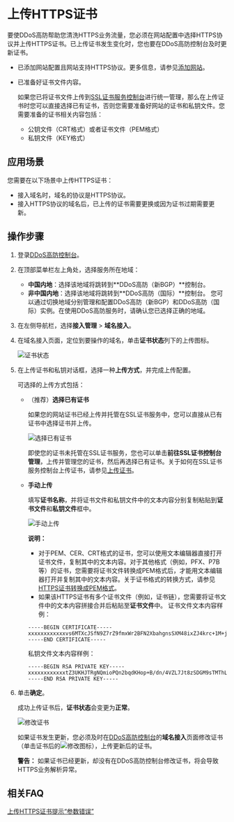 # 上传HTTPS证书

要使DDoS高防帮助您清洗HTTPS业务流量，您必须在网站配置中选择HTTPS协议并上传HTTPS证书。已上传证书发生变化时，您也要在DDoS高防控制台及时更新证书。

-   已添加网站配置且网站支持HTTPS协议。更多信息，请参见[添加网站](/intl.zh-CN/DDoS高防（新BGP&国际）用户指南/接入DDoS高防/网站配置/添加网站.md)。
-   已准备好证书文件内容。

    如果您已将证书文件上传到[SSL证书服务控制台](https://yundunnext.console.aliyun.com/?p=casnext)进行统一管理，那么在上传证书时您可以直接选择已有证书，否则您需要准备好网站的证书和私钥文件。您需要准备的证书相关内容包括：

    -   公钥文件（CRT格式）或者证书文件（PEM格式）
    -   私钥文件（KEY格式）

## 应用场景

您需要在以下场景中上传HTTPS证书：

-   接入域名时，域名的协议是HTTPS协议。
-   接入HTTPS协议的域名后，已上传的证书需要更换或因为证书过期需要更新。

## 操作步骤

1.  登录[DDoS高防控制台](https://yundun.console.aliyun.com/?p=ddoscoo)。

2.  在顶部菜单栏左上角处，选择服务所在地域：

    -   **中国内地**：选择该地域将跳转到**DDoS高防（新BGP）**控制台。
    -   **非中国内地**：选择该地域将跳转到**DDoS高防（国际）**控制台。
    您可以通过切换地域分别管理和配置DDoS高防（新BGP）和DDoS高防（国际）实例。在使用DDoS高防服务时，请确认您已选择正确的地域。

3.  在左侧导航栏，选择**接入管理** \> **域名接入**。

4.  在域名接入页面，定位到要操作的域名，单击**证书状态**列下的上传图标。

    ![证书状态](https://static-aliyun-doc.oss-accelerate.aliyuncs.com/assets/img/zh-CN/4641919951/p45762.png)

5.  在上传证书和私钥对话框，选择一种**上传方式**，并完成上传配置。

    可选择的上传方式包括：

    -   （推荐）**选择已有证书**

        如果您的网站证书已经上传并托管在SSL证书服务中，您可以直接从已有证书中选择证书并上传。

        ![选择已有证书](https://static-aliyun-doc.oss-accelerate.aliyuncs.com/assets/img/zh-CN/4641919951/p45763.png)

        即使您的证书未托管在SSL证书服务，您也可以单击**前往SSL证书控制台管理**，上传并管理您的证书，然后再选择已有证书。关于如何在SSL证书服务控制台上传证书，请参见[上传证书](/intl.zh-CN/证书管理/上传证书.md)。

    -   **手动上传**

        填写**证书名称**，并将证书文件和私钥文件中的文本内容分别复制粘贴到**证书文件**和**私钥文件**框中。

        ![手动上传](https://static-aliyun-doc.oss-accelerate.aliyuncs.com/assets/img/zh-CN/4641919951/p45764.png)

        **说明：**

        -   对于PEM、CER、CRT格式的证书，您可以使用文本编辑器直接打开证书文件，复制其中的文本内容。对于其他格式（例如，PFX、P7B等）的证书，您需要将证书文件转换成PEM格式后，才能用文本编辑器打开并复制其中的文本内容。关于证书格式的转换方式，请参见[HTTPS证书转换成PEM格式]()。
        -   如果该HTTPS证书有多个证书文件（例如，证书链），您需要将证书文件中的文本内容拼接合并后粘贴至**证书文件**中。
        证书文件文本内容样例：

        ```
        -----BEGIN CERTIFICATE----- 
        xxxxxxxxxxxxvs6MTXcJSfN9Z7rZ9fmxWr2BFN2XbahgnsSXM48ixZJ4krc+1M+j2kcubVpsE2cgHdj4v8H6jUz9Ji4mr7vMNS6dXv8PUkl/qoDeNGCNdyTS5NIL5ir+g92cL8IGOkjgvhlqt9vc65Cgb4mL+n5+DV9uOyTZTW/MojmlgfUekC2xiXa54nxJf17Y1TADGSbyJbsC0Q9nIrHsPl8YKkvRWvIAqYxXZ7wRwWWmv4TMxFhWRiNY7yZIo2ZUhl02SIDNggIEeg==
        -----END CERTIFICATE-----
        ```

        私钥文件文本内容样例：

        ```
        -----BEGIN RSA PRIVATE KEY-----
        xxxxxxxxxxxxtZ3UKHJTRgNQmioPQn2bqdKHop+B/dn/4VZL7Jt8zSDGM9sTMThLyvsmLQKBgQCr+ujntC1kN6pGBj2Fw2l/EA/W3rYEce2tyhjgmG7rZ+A/jVE9fld5sQra6ZdwBcQJaiygoIYoaMF2EjRwc0qwHaluq0C15f6ujSoHh2e+D5zdmkTg/3NKNjqNv6xA2gYpinVDzFdZ9Zujxvuh9o4Vqf0YF8bv5UK5G04RtKadOw==
        -----END RSA PRIVATE KEY-----
        ```

6.  单击**确定**。

    成功上传证书后，**证书状态**会变更为**正常**。

    ![修改证书](https://static-aliyun-doc.oss-accelerate.aliyuncs.com/assets/img/zh-CN/5928947061/p190386.png)

    如果证书发生更新，您必须及时在[DDoS高防控制台](https://yundun.console.aliyun.com/?p=ddoscoo)的**域名接入**页面修改证书（单击证书后的![修改](https://static-aliyun-doc.oss-accelerate.aliyuncs.com/assets/img/zh-CN/5928947061/p190391.png)图标），上传更新后的证书。

    **警告：** 如果证书已经更新，却没有在DDoS高防控制台修改证书，将会导致HTTPS业务解析异常。


## 相关FAQ

[上传HTTPS证书提示“参数错误”]()

